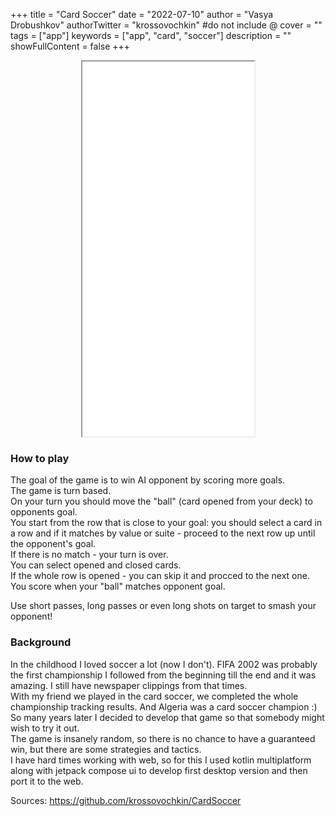 +++
title = "Card Soccer"
date = "2022-07-10"
author = "Vasya Drobushkov"
authorTwitter = "krossovochkin" #do not include @
cover = ""
tags = ["app"]
keywords = ["app", "card", "soccer"]
description = ""
showFullContent = false
+++

<iframe width="275px" height="600px" src="../../card-soccer/index.html" style="margin: 0 auto; display: block;"></iframe>

### How to play

The goal of the game is to win AI opponent by scoring more goals.  
The game is turn based.  
On your turn you should move the "ball" (card opened from your deck) to opponents goal.  
You start from the row that is close to your goal: you should select a card in a row and if it matches by value or suite - proceed to the next row up until the opponent's goal.  
If there is no match - your turn is over.  
You can select opened and closed cards.  
If the whole row is opened - you can skip it and procced to the next one.
You score when your "ball" matches opponent goal.  

Use short passes, long passes or even long shots on target to smash your opponent!


### Background

In the childhood I loved soccer a lot (now I don't). FIFA 2002 was probably the first championship I followed from the beginning till the end and it was amazing. I still have newspaper clippings from that times.  
With my friend we played in the card soccer, we completed the whole championship tracking results. And Algeria was a card soccer champion :)  
So many years later I decided to develop that game so that somebody might wish to try it out.  
The game is insanely random, so there is no chance to have a guaranteed win, but there are some strategies and tactics.  
I have hard times working with web, so for this I used kotlin multiplatform along with jetpack compose ui to develop first desktop version and then port it to the web.  

Sources: https://github.com/krossovochkin/CardSoccer
